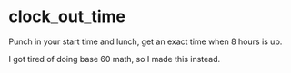 # clock_out_time
Punch in your start time and lunch, get an exact time when 8 hours is up.

I got tired of doing base 60 math, so I made this instead.
